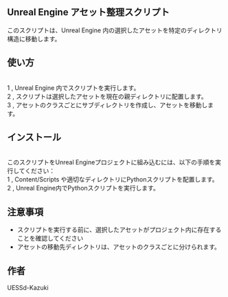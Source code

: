 ## Unreal Engine アセット整理スクリプト
このスクリプトは、Unreal Engine 内の選択したアセットを特定のディレクトリ構造に移動します。

## 使い方
<br />1 , Unreal Engine 内でスクリプトを実行します。
<br />2 , スクリプトは選択したアセットを現在の親ディレクトリに配置します。
<br />3 , アセットのクラスごとにサブディレクトリを作成し、アセットを移動します。

## インストール
<br />このスクリプトをUnreal Engineプロジェクトに組み込むには、以下の手順を実行してください：
<br />1 , Content/Scripts や適切なディレクトリにPythonスクリプトを配置します。
<br />2 , Unreal Engine内でPythonスクリプトを実行します。

## 注意事項
- スクリプトを実行する前に、選択したアセットがプロジェクト内に存在することを確認してください
- アセットの移動先ディレクトリは、アセットのクラスごとに分けられます。

## 作者
UESSd-Kazuki
